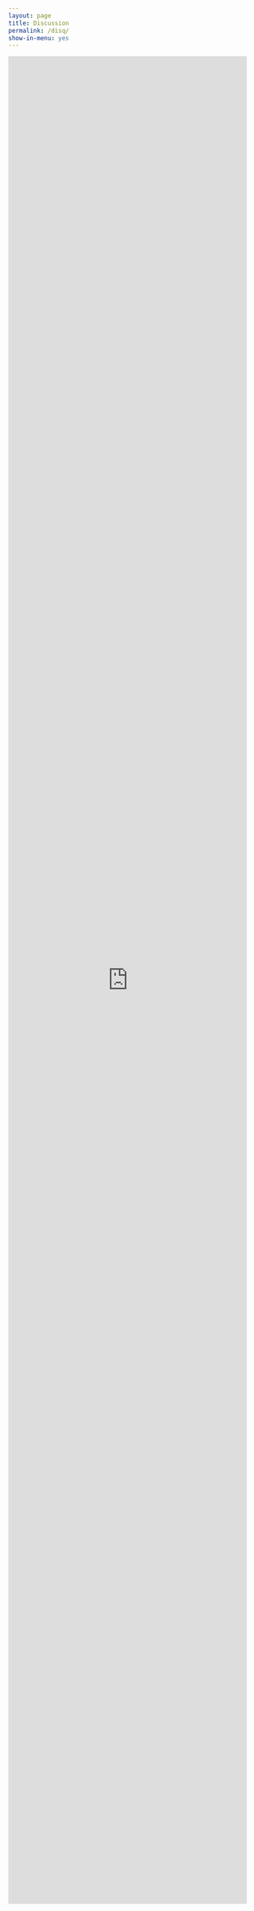 ```yaml
---
layout: page
title: Discussion
permalink: /disq/
show-in-menu: yes
---
```



<iframe src="https://yugn27.github.io/atel/index3.html" style="width: 95%; height: 95%"
    scrolling="no" marginwidth="0" marginheight="0" frameborder="0"
    vspace="0" hspace="0">
